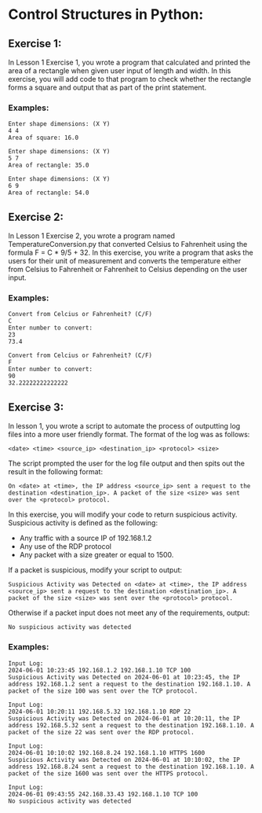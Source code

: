 # Control Structures in Python:

## Exercise 1:
In Lesson 1 Exercise 1, you wrote a program that calculated
and printed the area of a rectangle when given user input of length and
width.
In this exercise, you will add code to that program to check whether the
rectangle forms a square and output that as part of the print statement. 

### Examples:
```
Enter shape dimensions: (X Y)
4 4
Area of square: 16.0
```
```
Enter shape dimensions: (X Y)
5 7
Area of rectangle: 35.0
```
```
Enter shape dimensions: (X Y)
6 9
Area of rectangle: 54.0
```

## Exercise 2:
In Lesson 1 Exercise 2, you wrote a program named TemperatureConversion.py that
converted Celsius to Fahrenheit using the formula F = C * 9/5 + 32.
In this exercise, you write a program that asks the users for their unit of
measurement and converts the temperature either from Celsius to
Fahrenheit or Fahrenheit to Celsius depending on the user input. 

### Examples:
```
Convert from Celcius or Fahrenheit? (C/F)
C
Enter number to convert:
23
73.4
```
```
Convert from Celcius or Fahrenheit? (C/F)
F
Enter number to convert:
90
32.22222222222222
```
 
## Exercise 3:

In lesson 1, you wrote a script to automate the process of outputting log files into a more user friendly format. The format of the log was as follows:


`<date> <time> <source_ip> <destination_ip> <protocol> <size>`


The script prompted the user for the log file output and then spits out the
result in the following format:

`On <date> at <time>, the IP address <source_ip> sent a request to the
destination <destination_ip>. A packet of the size <size> was sent over the
<protocol> protocol.`

In this exercise, you will modify your code to return suspicious activity. Suspicious activity is defined as the following:

 - Any traffic with a source IP of 192.168.1.2
 - Any use of the RDP protocol
 - Any packet with a size greater or equal to 1500.

If a packet is suspicious, modify your script to output:

`Suspicious Activity was Detected on <date> at <time>, the IP address <source_ip> sent a request to the
destination <destination_ip>. A packet of the size <size> was sent over the
<protocol> protocol.`

Otherwise if a packet input does not meet any of the requirements, output:

`No suspicious activity was detected`

### Examples:
```
Input Log:
2024-06-01 10:23:45 192.168.1.2 192.168.1.10 TCP 100
Suspicious Activity was Detected on 2024-06-01 at 10:23:45, the IP address 192.168.1.2 sent a request to the destination 192.168.1.10. A packet of the size 100 was sent over the TCP protocol.
```
```
Input Log:
2024-06-01 10:20:11 192.168.5.32 192.168.1.10 RDP 22
Suspicious Activity was Detected on 2024-06-01 at 10:20:11, the IP address 192.168.5.32 sent a request to the destination 192.168.1.10. A packet of the size 22 was sent over the RDP protocol.
```
```
Input Log:
2024-06-01 10:10:02 192.168.8.24 192.168.1.10 HTTPS 1600
Suspicious Activity was Detected on 2024-06-01 at 10:10:02, the IP address 192.168.8.24 sent a request to the destination 192.168.1.10. A packet of the size 1600 was sent over the HTTPS protocol.
```
```
Input Log:
2024-06-01 09:43:55 242.168.33.43 192.168.1.10 TCP 100
No suspicious activity was detected
```
